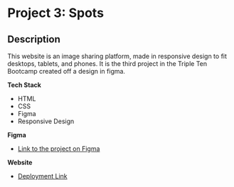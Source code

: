 # Project 3: Spots

## Description

This website is an image sharing platform, made in responsive design to fit desktops, tablets, and phones. It is the third project in the Triple Ten Bootcamp created off a design in figma.

**Tech Stack**

- HTML
- CSS
- Figma
- Responsive Design

**Figma**

- [Link to the project on Figma](https://www.figma.com/file/BBNm2bC3lj8QQMHlnqRsga/Sprint-3-Project-%E2%80%94-Spots?type=design&node-id=2%3A60&mode=design&t=afgNFybdorZO6cQo-1)

**Website**

- [Deployment Link](https://josiahped.github.io/se_project_spots/)

